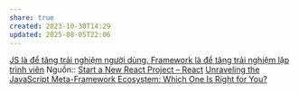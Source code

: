 ```yaml
---
share: true
created: 2023-10-30T14:29
updated: 2025-08-05T22:06
---
```

[JS là để tăng trải nghiệm người dùng. Framework là để tăng trải nghiệm lập trình viên](./JS%20l%C3%A0%20%C4%91%E1%BB%83%20t%C4%83ng%20tr%E1%BA%A3i%20nghi%E1%BB%87m%20ng%C6%B0%E1%BB%9Di%20d%C3%B9ng.%20Framework%20l%C3%A0%20%C4%91%E1%BB%83%20t%C4%83ng%20tr%E1%BA%A3i%20nghi%E1%BB%87m%20l%E1%BA%ADp%20tr%C3%ACnh%20vi%C3%AAn.md)
Nguồn:: [Start a New React Project – React](https://react.dev/learn/start-a-new-react-project#building-with-a-full-featured-framework)
[Unraveling the JavaScript Meta-Framework Ecosystem: Which One Is Right for You?](https://prismic.io/blog/javascript-meta-frameworks-ecosystem)